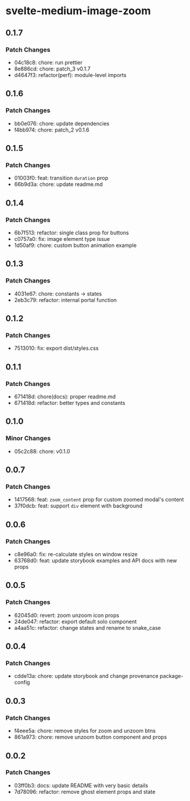 # svelte-medium-image-zoom

## 0.1.7

### Patch Changes

- 04c18c8: chore: run prettier
- 8e886cd: chore: patch_3 v0.1.7
- d4647f3: refactor(perf): module-level imports

## 0.1.6

### Patch Changes

- bb0e076: chore: update dependencies
- f4bb974: chore: patch_2 v0.1.6

## 0.1.5

### Patch Changes

- 01003f0: feat: transition `duration` prop
- 66b9d3a: chore: update readme.md

## 0.1.4

### Patch Changes

- 6b7f513: refactor: single class prop for buttons
- c0757a0: fix: image element type issue
- 1d50af9: chore: custom button animation example

## 0.1.3

### Patch Changes

- 4031e67: chore: constants -> states
- 2eb3c79: refactor: internal portal function

## 0.1.2

### Patch Changes

- 7513010: fix: export dist/styles.css

## 0.1.1

### Patch Changes

- 671418d: chore(docs): proper readme.md
- 671418d: refactor: better types and constants

## 0.1.0

### Minor Changes

- 05c2c88: chore: v0.1.0

## 0.0.7

### Patch Changes

- 1417568: feat: `zoom_content` prop for custom zoomed modal's content
- 37f0dcb: feat: support `div` element with background

## 0.0.6

### Patch Changes

- c8e96a0: fix: re-calculate styles on window resize
- 63768d0: feat: update storybook examples and API docs with new props

## 0.0.5

### Patch Changes

- 62045d0: revert: zoom unzoom icon props
- 24de047: refactor: export default solo component
- a4aa51c: refactor: change states and rename to snake_case

## 0.0.4

### Patch Changes

- cdde13a: chore: update storybook and change provenance package-config

## 0.0.3

### Patch Changes

- f4eee5a: chore: remove styles for zoom and unzoom btns
- 861a973: chore: remove unzoom button component and props

## 0.0.2

### Patch Changes

- 03ff0b3: docs: update README with very basic details
- 7d78096: refactor: remove ghost element props and state
